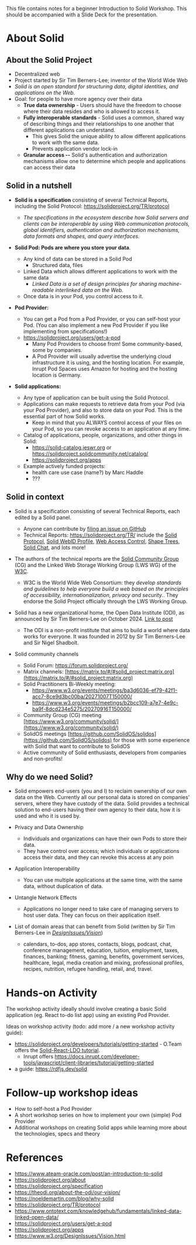 This file contains notes for a beginner Introduction to Solid Workshop. 
This should be accompanied with a Slide Deck for the presentation.

# About Solid

## About the Solid Project

- Decentralized web
- Project started by Sir Tim Berners-Lee; inventor of the World Wide
    Web
- *Solid is an open standard for structuring data, digital identities,
    and applications on the Web.*
- Goal: for people to have more agency over their data
    - **True data ownership** - Users should have the freedom to
        choose where their data resides and who is allowed to access it.
    - **Fully interoperable standards** - Solid uses a common, shared
        way of describing things and their relationships to one another
        that different applications can understand.
        - This gives Solid the unique ability to allow different
            applications to work with the same data.
        - Prevents application vendor lock-in
    - **Granular access --** Solid's authentication and authorization
        mechanisms allow one to determine which people and applications
        can access their data

## Solid in a nutshell

- **Solid is a specification** consisting of several Technical
    Reports, including the Solid Protocol:
    <https://solidproject.org/TR/protocol>
    - *The specifications in the ecosystem describe how Solid servers
        and clients can be interoperable by using Web communication
        protocols, global identifiers, authentication and authorization
        mechanisms, data formats and shapes, and query interfaces.*

- **Solid Pod: Pods are where you store your data**.
    - Any kind of data can be stored in a Solid Pod
        - Structured data, files
    - Linked Data which allows different applications to work with the
        same data
        - *Linked Data is a set of design principles for sharing
            machine-readable interlinked data on the Web.*
    - Once data is in your Pod, you control access to it.

- **Pod Provider:**
    - You can get a Pod from a Pod Provider, or you can self-host your
        Pod. (You can also implement a new Pod Provider if you like
        implementing from specifications!)
    - <https://solidproject.org/users/get-a-pod>
        - Many Pod Providers to choose from! Some community-based,
            some by companies.
        - A Pod Provider will usually advertise the underlying cloud
            infrastructure it is using, and the hosting location. For
            example, Inrupt Pod Spaces uses Amazon for hosting and the
            hosting location is Germany.

- **Solid applications:**
    - Any type of application can be built using the Solid Protocol.
    - Applications can make requests to retrieve data from your Pod (via your Pod Provider), and also to store data on your Pod. This is the essential part of how Solid works. 
        - Keep in mind that you ALWAYS control access of your files on your Pod, so you can revoke access to an application at any time. 
    - Catalog of applications, people, organizations, and other things in Solid:
        - <https://solid-catalog.jeswr.org> or <https://solidproject.solidcommunity.net/catalog/>
        - <https://solidproject.org/apps> 
    - Example actively funded projects:
        - health care use case (name?) by Marc Haddle
        - ???

## Solid in context

- Solid is a specification consisting of several Technical Reports,
    each edited by a Solid panel.
    - Anyone can contribute by [filing an issue on
        GitHub](https://github.com/solid/specification/issues)
    - Technical Reports: <https://solidproject.org/TR/> include the
        [Solid Protocol](https://solidproject.org/TR/protocol), [Solid
        WebID Profile](https://solid.github.io/webid-profile/), [Web
        Access Control](https://solidproject.org/TR/wac), [Shape
        Trees](https://shapetrees.org/TR/specification/), [Solid
        Chat](https://solid.github.io/chat/), and lots more!

- The authors of the technical reports are the [Solid Community
    Group](https://www.w3.org/groups/cg/solid/) (CG) and the Linked Web Storage Working Group (LWS WG) of the
    [W3C](https://www.w3.org/).
    - W3C is the World Wide Web Consortium: they *develop standards
        and guidelines to help everyone build a web based on the
        principles of accessibility, internationalization, privacy and
        security.*. They endorse the Solid Project officially through the LWS Working Group.

- Solid has a new organizational home, the Open Data Institute (ODI),
    as announced by Sir Tim Berners-Lee on October 2024. [Link to
    post](https://forum.solidproject.org/t/a-new-organisational-home-for-solid/8004)
    - The ODI is a non-profit institute that aims to build a world where
        data works for everyone. It was founded in 2012 by Sir Tim
        Berners-Lee and Sir Nigel Shadbolt.

- Solid community channels
    - Solid Forum: <https://forum.solidproject.org/>
    - Matrix channels:
        [https://matrix.to/#/#solid_project:matrix.org](https://matrix.to/#/#solid_project:matrix.org)
    - Solid Practitioners Bi-Weekly meeting:
        - https://www.w3.org/events/meetings/ba3d6036-ef79-42f1-acc7-8ce9d3bc00ba/20271007T150000/
        - <https://www.w3.org/events/meetings/b2bcc109-a7e7-4e9c-ba9f-8dcd234e5275/20270916T150000/>
    - Community Group (CG) meeting [https://www.w3.org/community/solid/](https://www.w3.org/community/solid/)
    - SolidOS meetings [https://github.com/SolidOS/solidos](https://github.com/SolidOS/solidos) for those with some experience with Solid that want to contribute to SolidOS
    - Active community of Solid enthusiasts, developers from companies
        and non-profits!

## Why do we need Solid? 

- Solid empowers end-users (you and I) to reclaim ownership of our own
    data on the Web. Currently all our personal data is stored on
    companies' servers, where they have custody of the data. Solid
    provides a technical solution to end-users having their own agency
    to their data, how it is used and who it is used by.
- Privacy and Data Ownership
    - Individuals and organizations can have their own Pods to store
        their data.
    - They have control over access; which individuals or applications
        access their data, and they can revoke this access at any poin
- Application Interoperability
    - You can use multiple applications at the same time, with the
        same data, without duplication of data.
- Untangle Network Effects
    - Applications no longer need to take care of managing servers to
        host user data. They can focus on their application itself.
- List of domain areas that can benefit from Solid (written by Sir Tim
    Berners-Lee in
    [*DesignIssues/Vision*](https://www.w3.org/DesignIssues/Vision.html))

    - calendars, to-dos, app stores, contacts, blogs, podcast, chat,
        conference management, education, tuition, employment, taxes,
        finances, banking; fitness, gaming, benefits, government
        services, healthcare, legal, media creation and mixing,
        professional profiles, recipes, nutrition, refugee handling,
        retail, and, travel.

# Hands-on Activity

The workshop activity ideally should involve creating a basic Solid application (eg. React to-do list app) using an existing Pod Provider.

Ideas on workshop activity (todo: add more / a new workshop activity guide):

- https://solidproject.org/developers/tutorials/getting-started
        - O.Team offers the [Solid-React-LDO tutorial](https://ldo.js.org/guides/solid_react/).
	- Inrupt offers <https://docs.inrupt.com/developer-tools/javascript/client-libraries/tutorial/getting-started>
- a guide: https://rdfjs.dev/solid 

# Follow-up workshop ideas

- How to self-host a Pod Provider
- A short workshop series on how to implement your own (simple) Pod Provider
- Additional workshops on creating Solid apps while learning more about the technologies, specs and theory
 
# References

- <https://www.ateam-oracle.com/post/an-introduction-to-solid>
- <https://solidproject.org/about>
- <https://solidproject.org/specification>
- <https://theodi.org/about-the-odi/our-vision/>
- <https://noeldemartin.com/blog/why-solid>
- <https://solidproject.org/TR/protocol>
- <https://www.ontotext.com/knowledgehub/fundamentals/linked-data-linked-open-data/>
- <https://solidproject.org/users/get-a-pod>
- <https://solidproject.org/apps>
- <https://www.w3.org/DesignIssues/Vision.html>
